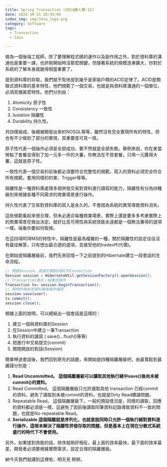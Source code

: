 ```yaml
---
title: Spring Transaction (2024鐵人賽-15)
date: 2024-10-15 20:59:09
index_img: img/Java_logo.png
category: Software
tags: 
  - Transaction
  - Java

---
```


做為一個後端工程師，除了要理解程式碼的運作以及副作用之外，對於資料庫的溝通也是重要一課，也許剛開始時沒那麼關鍵，但隨著系統的規模逐漸擴大，你對於系統的了解本身就變得相當重要了。

提到資料庫的存取，我們就不免地提到幾乎是家喻戶曉的ACID定律了。ACID是關聯式資料庫的基本特性，他們規範了一個交易，也就是與資料庫溝通的一個單位，必須具備甚麼特性。他們分別由：

1. Atomicity 原子性
2. Consistency 一致性
3. Isolation 隔離性
4. Durability 持久性。

共四樣組成，後續被開發出來的NOSQL等等，雖然沒有完全實現所有的特性，但也有不少做到了部分的實現，其重要度可見一斑。

原子性代表一個操作必須是全部成功、要不然就是全部失敗。舉例來說，你在麥當勞點了套餐並得到了加一元多一件的大薯，你無法在不買套餐，只用一元獲得大薯，這就是原子性。

一致性代表一個交易的前後都必須要符合完整性的規範，寫入的資料必須完全符合所有規範，套用同樣的約束、Trigger等等。

隔離性是一種資料庫處理多個併發交易對資料進行讀寫的能力，隔離性有分為四種級別來根據各種不同需求的商業場景進行操作。

持久性代表了交易對資料庫的寫入是永久的，不會因為系統的異常導致資料消失。

這些規範看起來很合理，但未必適合每種商業場景，實際上還是要多多考慮實際上的商業場景在做出決定。就好比高可用性與系統效能永遠都是一個無法兼得的選項一樣。端看你要如何取捨。

在這四項RDBMS的特性中，隔離性是最為複雜的一種，關於隔離性的設定往往沒有最佳解答，只有想出最合適的選項，並接受他的tradeoff(代價)。

在開始提隔離層級前，我們先來回憶一下之前提到的Hibernate建立一段會話的生命流程。

```jsx
// 開啟Session，相當於開啟JDBC的Connection
Session session = HibernateUtil.getSessionFactory().openSession(); 
// Transaction表示一組會話操作
Transaction tx= session.beginTransaction(); 
// 將物件映射至資料庫表格中儲存
session.save(user);
tx.commit(); 
session.close(); 
```

根據上面的說明，可以總結出一個會話是這樣的：

1. 建立一個與資料庫的Session
2. 在Session中建立一筆Transaction
3. 執行資料的讀寫 ( save()…flush()等等)
4. 把進行中交易提交(commit)
5. 關閉開啟的對話(Session)

簡單帶過會話後，我們回到原先的話題，來開始提四種隔離層級吧，由最寬鬆到最嚴謹分別是：

1. **Read Uncommitted。
   這個隔離層級可以讀取其他執行緒中save()後尚未被commit()的資料。**
2. Read Committed。
   這個隔離層級只允許讀取其他 transaction 已經commit的資料。避免了讀取到未被commit的資料，也就是Dirty Read髒讀問題。
3. Repeatable Read。
   這個隔離層級下，一般的預設情況是，同樣的讀取，回應的資料都必須是一樣，這避免了因前後讀取同筆資料記錄導致資料不一致的問題，也就是No-repeatable Read。
4. **Serializable
   這個隔離就是序列化，也就是說同時只允許一個執行緒對資料進行操作，這根本解決了隔離性併發存取的問題，但是基本上在現在分散式系統盛行的時代下不會使用。**

另外，如果提到效能的話，排序就剛好相反，最上面的效率最快，最下面的效率最差，開發者必須要根據實際需求，設定合理的隔離層級。

納今天我們就講到這裡啦，明天見 掰掰。